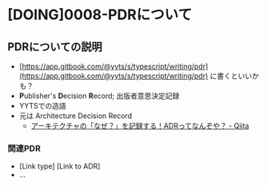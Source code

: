 # \[DOING\]0008-PDRについて

## PDRについての説明

* [https://app.gitbook.com/@yyts/s/typescript/writing/pdr](https://app.gitbook.com/@yyts/s/typescript/writing/pdr) に書くといいかも？
* **P**ublisher's **D**ecision **R**ecord; 出版者意思決定記録
* YYTSでの造語
* 元は Architecture Decision Record
  * [アーキテクチャの「なぜ？」を記録する！ADRってなんぞや？ - Qiita](https://qiita.com/fuubit/items/dbb22435202acbe48849)

### 関連PDR

* \[Link type\] \[Link to ADR\] 
* … 

